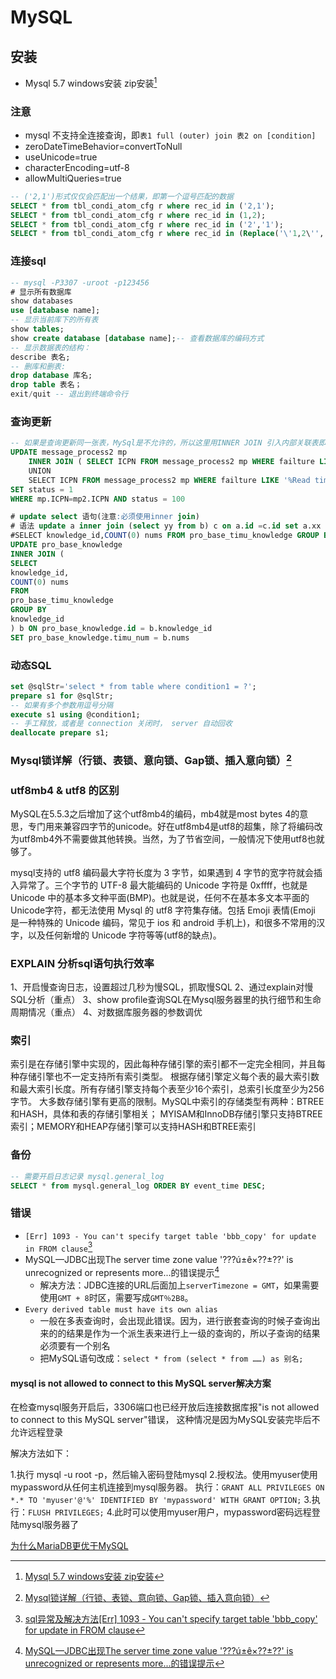 # MySQL
<!-- @author DHJT 2019-10-16 -->

## 安装
- Mysql 5.7 windows安装 zip安装[^3]

### 注意
- mysql 不支持全连接查询，即`表1 full (outer) join 表2 on [condition]`
- zeroDateTimeBehavior=convertToNull
- useUnicode=true
- characterEncoding=utf-8
- allowMultiQueries=true
```sql
-- ('2,1')形式仅仅会匹配出一个结果，即第一个逗号匹配的数据
SELECT * from tbl_condi_atom_cfg r where rec_id in ('2,1');
SELECT * from tbl_condi_atom_cfg r where rec_id in (1,2);
SELECT * from tbl_condi_atom_cfg r where rec_id in ('2','1');
SELECT * from tbl_condi_atom_cfg r where rec_id in (Replace('\'1,2\'','\'',''));
```

### 连接sql
```sql
-- mysql -P3307 -uroot -p123456
# 显示所有数据库
show databases
use [database name];
-- 显示当前库下的所有表
show tables;
show create database [database name];-- 查看数据库的编码方式
-- 显示数据表的结构：
describe 表名;
-- 删库和删表:
drop database 库名;
drop table 表名；
exit/quit -- 退出到终端命令行
```

### 查询更新
```sql
-- 如果是查询更新同一张表，MySql是不允许的，所以这里用INNER JOIN 引入内部关联表即可完后查询更新
UPDATE message_process2 mp
    INNER JOIN ( SELECT ICPN FROM message_process2 mp WHERE failture LIKE '%Connection refused%' AND status = 100 
    UNION 
    SELECT ICPN FROM message_process2 mp WHERE failture LIKE '%Read timed out%' AND status = 100  ) mp2
SET status = 1
WHERE mp.ICPN=mp2.ICPN AND status = 100

# update select 语句(注意:必须使用inner join)
# 语法 update a inner join (select yy from b) c on a.id =c.id set a.xx = c.yy
#SELECT knowledge_id,COUNT(0) nums FROM pro_base_timu_knowledge GROUP BY knowledge_id;
UPDATE pro_base_knowledge
INNER JOIN (
SELECT
knowledge_id,
COUNT(0) nums
FROM
pro_base_timu_knowledge
GROUP BY
knowledge_id
) b ON pro_base_knowledge.id = b.knowledge_id
SET pro_base_knowledge.timu_num = b.nums
```

### 动态SQL
```sql
set @sqlStr='select * from table where condition1 = ?';
prepare s1 for @sqlStr;
-- 如果有多个参数用逗号分隔
execute s1 using @condition1;
-- 手工释放，或者是 connection 关闭时， server 自动回收
deallocate prepare s1;
```

### Mysql锁详解（行锁、表锁、意向锁、Gap锁、插入意向锁）[^4]


### utf8mb4 & utf8 的区别
MySQL在5.5.3之后增加了这个utf8mb4的编码，mb4就是most bytes 4的意思，专门用来兼容四字节的unicode。好在utf8mb4是utf8的超集，除了将编码改为utf8mb4外不需要做其他转换。当然，为了节省空间，一般情况下使用utf8也就够了。

mysql支持的 utf8 编码最大字符长度为 3 字节，如果遇到 4 字节的宽字符就会插入异常了。三个字节的 UTF-8 最大能编码的 Unicode 字符是 0xffff，也就是 Unicode 中的基本多文种平面(BMP)。也就是说，任何不在基本多文本平面的 Unicode字符，都无法使用 Mysql 的 utf8 字符集存储。包括 Emoji 表情(Emoji 是一种特殊的 Unicode 编码，常见于 ios 和 android 手机上)，和很多不常用的汉字，以及任何新增的 Unicode 字符等等(utf8的缺点)。

### EXPLAIN 分析sql语句执行效率
1、开启慢查询日志，设置超过几秒为慢SQL，抓取慢SQL
2、通过explain对慢SQL分析（重点）
3、show profile查询SQL在Mysql服务器里的执行细节和生命周期情况（重点）
4、对数据库服务器的参数调优

### 索引
索引是在存储引擎中实现的，因此每种存储引擎的索引都不一定完全相同，并且每种存储引擎也不一定支持所有索引类型。
根据存储引擎定义每个表的最大索引数和最大索引长度。所有存储引擎支持每个表至少16个索引，总索引长度至少为256字节。
大多数存储引擎有更高的限制。MySQL中索引的存储类型有两种：BTREE和HASH，具体和表的存储引擎相关；
MYISAM和InnoDB存储引擎只支持BTREE索引；MEMORY和HEAP存储引擎可以支持HASH和BTREE索引

### 备份
```sql
-- 需要开启日志记录 mysql.general_log
SELECT * from mysql.general_log ORDER BY event_time DESC;
```

### 错误
- `[Err] 1093 - You can't specify target table 'bbb_copy' for update in FROM clause`[^1]
- MySQL—JDBC出现The server time zone value '???ú±ê×??±??' is unrecognized or represents more...的错误提示[^2]
    + 解决方法：JDBC连接的URL后面加上`serverTimezone = GMT`，如果需要使用`GMT + 8`时区，需要写成`GMT％2B8`。
- `Every derived table must have its own alias`
    + 一般在多表查询时，会出现此错误。因为，进行嵌套查询的时候子查询出来的的结果是作为一个派生表来进行上一级的查询的，所以子查询的结果必须要有一个别名
    + 把MySQL语句改成：`select * from (select * from ……) as 别名;`

#### mysql is not allowed to connect to this MySQL server解决方案
在检查mysql服务开启后，3306端口也已经开放后连接数据库报"is not allowed to connect to this MySQL server"错误，
这种情况是因为MySQL安装完毕后不允许远程登录

解决方法如下：

1.执行 mysql -u root -p，然后输入密码登陆mysql
2.授权法。使用myuser使用mypassword从任何主机连接到mysql服务器。
执行：`GRANT ALL PRIVILEGES ON *.* TO 'myuser'@'%' IDENTIFIED BY 'mypassword' WITH GRANT OPTION;`
3.执行：`FLUSH PRIVILEGES;`
4.此时可以使用myuser用户，mypassword密码远程登陆mysql服务器了


[为什么MariaDB更优于MySQL](https://cloud.tencent.com/developer/article/1140522)

[^1]: [sql异常及解决方法[Err] 1093 - You can't specify target table 'bbb_copy' for update in FROM clause](https://blog.csdn.net/qq_35216516/article/details/80524652)
[^2]: [MySQL—JDBC出现The server time zone value '???ú±ê×??±??' is unrecognized or represents more...的错误提示](https://blog.csdn.net/weixin_39126856/article/details/90766822)
[^3]: [Mysql 5.7 windows安装 zip安装](https://www.cnblogs.com/FlyJeans/p/10658386.html)
[^4]: [Mysql锁详解（行锁、表锁、意向锁、Gap锁、插入意向锁）](https://blog.csdn.net/u010841296/article/details/84204701)

[1]: https://www.cnblogs.com/HeiDi-BoKe/p/11531582.html 'MySQL5.7.27报错“[Warning] Using a password on the command line interface can be insecure.”在命令行使用密码不安全警告'
[2]: https://www.cnblogs.com/baizhanshi/p/8482068.html 'mysql中tinyint、smallint、int、bigint的区别'